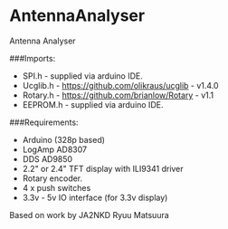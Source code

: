 # AntennaAnalyser
Antenna Analyser

###Imports:

* SPI.h - supplied via arduino IDE.
* Ucglib.h - https://github.com/olikraus/ucglib - v1.4.0
* Rotary.h - https://github.com/brianlow/Rotary - v1.1
* EEPROM.h - supplied via arduino IDE.

###Requirements:
* Arduino (328p based)
* LogAmp AD8307
* DDS AD9850
* 2.2" or 2.4" TFT display with ILI9341 driver
* Rotary encoder.
* 4 x push switches
* 3.3v - 5v IO interface (for 3.3v display)

Based on work by JA2NKD Ryuu Matsuura
